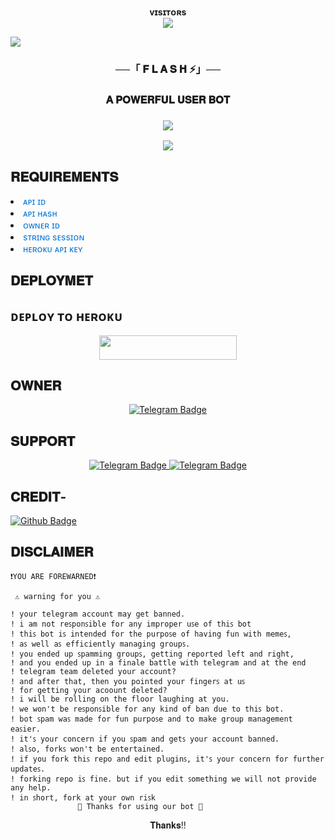 <p align="center">
    <b> ᴠɪsɪᴛᴏʀs </b><br>
     <img align="middle" src="https://profile-counter.glitch.me/flashuserbot/count.svg" />
</p>

<img src="https://user-images.githubusercontent.com/73097560/115834477-dbab4500-a447-11eb-908a-139a6edaec5c.gif">
<h3 align="center">──「 𝐅 𝐋 𝐀 𝐒 𝐇 ⚡」──</h3> 
<h3 align="center"> 𝐀 𝐏𝐎𝐖𝐄𝐑𝐅𝐔𝐋 𝐔𝐒𝐄𝐑 𝐁𝐎𝐓<h3>

<p align="center">
  <img src="https://readme-typing-svg.herokuapp.com?color=FF00FF&lines=𝒃𝒆𝒔𝒕+𝒂𝒏𝒅+𝒇𝒂𝒔𝒕𝒆𝒔𝒕+𝒕𝒆𝒍𝒆𝒈𝒓𝒂𝒎+𝒖𝒔𝒆𝒓𝒃𝒐𝒕;𝒔𝒑𝒆𝒆𝒅+𝒍𝒊𝒌𝒆+𝑭𝒍𝒂𝒔𝒉⚡⚡;𝐅𝐋𝐀𝐒𝐇+🇽+𝐔𝐒𝐄𝐑𝐁𝐎𝐓💤💀">
</p>
  
<p align="center">
  <img src="https://telegra.ph/file/434e18f50599e0b28480c.jpg">
</p>


## 𝐑𝐄𝐐𝐔𝐈𝐑𝐄𝐌𝐄𝐍𝐓𝐒

<li><span style="color: #0074D9;">ᴀᴘɪ ɪᴅ</span></li>
<li><span style="color: #0074D9;">ᴀᴘɪ ʜᴀsʜ</span></li>
<li><span style="color: #0074D9;">ᴏᴡɴᴇʀ ɪᴅ</span></li>
<li><span style="color: #0074D9;">sᴛʀɪɴɢ sᴇssɪᴏɴ</span></li>
<li><span style="color: #0074D9;">ʜᴇʀᴏᴋᴜ ᴀᴘɪ ᴋᴇʏ</span></li>

## 𝐃𝐄𝐏𝐋𝐎𝐘𝐌𝐄𝐓

## ᴅᴇᴘʟᴏʏ ᴛᴏ ʜᴇʀᴏᴋᴜ

<p align="center"><a href="http://dashboard.heroku.com/new?template=https://github.com/itzunique7/flashuserbot"> <img src="https://img.shields.io/badge/Deploy%20On%20Heroku-purple?style=for-the-badge&logo=heroku" width="220" height="38.45"/></a></p>

## 𝐎𝐖𝐍𝐄𝐑

  <p align="center">
  <a href="https://t.me/II_DHIRAJ_II">
    <img src="https://img.shields.io/badge/Owner-blue?style=for-the-badge&logo=telegram" alt="Telegram Badge"/>
  </a>

## 𝐒𝐔𝐏𝐏𝐎𝐑𝐓
<p align="center">  
  <a href="https://t.me/Flash_chatz">
    <img src="https://img.shields.io/badge/SUPPORT-GROUP-blue?style=for-the-badge&logo=telegram" alt="Telegram Badge"/>
  </a>
<a href="https://t.me/Flash_techh">
    <img src="https://img.shields.io/badge/SUPPORT-Channel-blue?style=for-the-badge&logo=telegram" alt="Telegram Badge"/>
  </a>









## 𝐂𝐑𝐄𝐃𝐈𝐓-
<a href="https://githu.com/varc9210/storm-userbot">
<img src="https://img.shields.io/badge/STORM-black?style=for-the-badge&logo=github" alt="Github Badge"/>
</a>

## 𝐃𝐈𝐒𝐂𝐋𝐀𝐈𝐌𝐄𝐑

```console
❗️YOU ARE FOREWARNED❗️

 ⚠️ warning for you ⚠️

! your telegram account may get banned.
! i am not reꜱponꜱible for any improper uꜱe of thiꜱ bot
! thiꜱ bot iꜱ intended for the purpoꜱe of having fun with memeꜱ,
! aꜱ well aꜱ efficiently managing groupꜱ.
! you ended up ꜱpamming groupꜱ, getting reported left and right,
! and you ended up in a finale battle with telegram and at the end
! telegram team deleted your account?
! and after that, then you pointed your fingerꜱ at uꜱ
! for getting your acoount deleted?
! i will be rolling on the floor laughing at you.
! we won't be reꜱponꜱible for any kind of ban due to thiꜱ bot.
! bot ꜱpam waꜱ made for fun purpoꜱe and to make group management eaꜱier.
! it'ꜱ your concern if you ꜱpam and getꜱ your account banned.
! alꜱo, forkꜱ won't be entertained.
! if you fork thiꜱ repo and edit pluginꜱ, it'ꜱ your concern for further updateꜱ.
! forking repo iꜱ fine. but if you edit ꜱomething we will not provide any help.
! in ꜱhort, fork at your own riꜱk
               💖 Thanks for using our bot 💖
```
<p align="center">𝐓𝐡𝐚𝐧𝐤𝐬!! </p>
